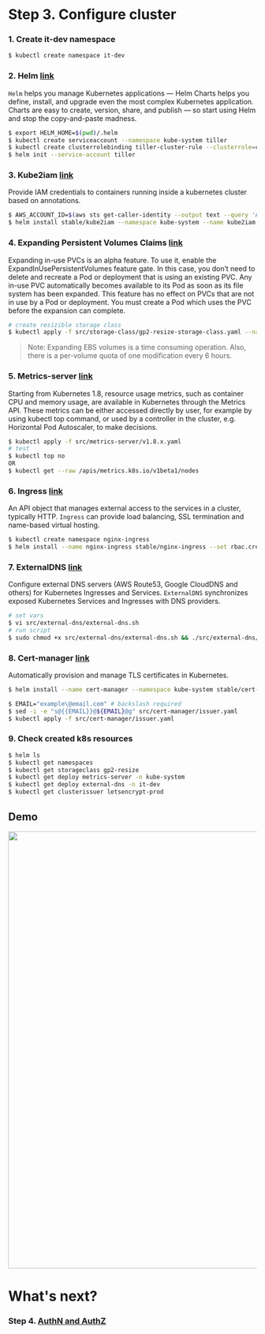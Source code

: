 # Step 3. Configure cluster

### 1. Create it-dev namespace
```sh
$ kubectl create namespace it-dev
```

### 2. Helm [link](https://github.com/helm/helm)
`Helm` helps you manage Kubernetes applications — Helm Charts helps you define, install, and upgrade even the most complex Kubernetes application.
Charts are easy to create, version, share, and publish — so start using Helm and stop the copy-and-paste madness.

```sh
$ export HELM_HOME=$(pwd)/.helm
$ kubectl create serviceaccount --namespace kube-system tiller
$ kubectl create clusterrolebinding tiller-cluster-rule --clusterrole=cluster-admin --serviceaccount=kube-system:tiller
$ helm init --service-account tiller
```

### 3. Kube2iam [link](https://github.com/jtblin/kube2iam)
Provide IAM credentials to containers running inside a kubernetes cluster based on annotations.

```sh
$ AWS_ACCOUNT_ID=$(aws sts get-caller-identity --output text --query 'Account')
$ helm install stable/kube2iam --namespace kube-system --name kube2iam --set=extraArgs.base-role-arn=arn:aws:iam::${AWS_ACCOUNT_ID}:role/,host.iptables=true,host.interface=cbr0,rbac.create=true,verbose=true
```

### 4. Expanding Persistent Volumes Claims [link](https://kubernetes.io/docs/concepts/storage/persistent-volumes/#expanding-persistent-volumes-claims)
Expanding in-use PVCs is an alpha feature. To use it, enable the ExpandInUsePersistentVolumes feature gate. In this case, you don’t need to delete and recreate a Pod or deployment that is using an existing PVC. Any in-use PVC automatically becomes available to its Pod as soon as its file system has been expanded. This feature has no effect on PVCs that are not in use by a Pod or deployment. You must create a Pod which uses the PVC before the expansion can complete.

```sh
# create resizible storage class 
$ kubectl apply -f src/storage-class/gp2-resize-storage-class.yaml --namespace it-dev
```
> Note: Expanding EBS volumes is a time consuming operation. Also, there is a per-volume quota of one modification every 6 hours.

### 5. Metrics-server [link](https://kubernetes.io/docs/tasks/debug-application-cluster/core-metrics-pipeline/)
Starting from Kubernetes 1.8, resource usage metrics, such as container CPU and memory usage, are available in Kubernetes through the Metrics API. These metrics can be either accessed directly by user, for example by using kubectl top command, or used by a controller in the cluster, e.g. Horizontal Pod Autoscaler, to make decisions.

```sh
$ kubectl apply -f src/metrics-server/v1.8.x.yaml
# test
$ kubectl top no
OR
$ kubectl get --raw /apis/metrics.k8s.io/v1beta1/nodes
```

### 6. Ingress [link](https://kubernetes.io/docs/concepts/services-networking/ingress/)
An API object that manages external access to the services in a cluster, typically HTTP.
`Ingress` can provide load balancing, SSL termination and name-based virtual hosting.

```sh
$ kubectl create namespace nginx-ingress
$ helm install --name nginx-ingress stable/nginx-ingress --set rbac.create=true --set controller.stats.enabled=true --set controller.metrics.enabled=true --set controller.publishService.enabled=true --namespace nginx-ingress
```

### 7. ExternalDNS [link](https://github.com/kubernetes-incubator/external-dns)
Configure external DNS servers (AWS Route53, Google CloudDNS and others) for Kubernetes Ingresses and Services.
`ExternalDNS` synchronizes exposed Kubernetes Services and Ingresses with DNS providers.

```sh
# set vars
$ vi src/external-dns/external-dns.sh 
# run script
$ sudo chmod +x src/external-dns/external-dns.sh && ./src/external-dns/external-dns.sh 
```

### 8. Cert-manager [link](https://github.com/jetstack/cert-manager)
Automatically provision and manage TLS certificates in Kubernetes.

```sh
$ helm install --name cert-manager --namespace kube-system stable/cert-manager

$ EMAIL="example\@email.com" # backslash required
$ sed -i -e "s@{{EMAIL}}@${EMAIL}@g" src/cert-manager/issuer.yaml
$ kubectl apply -f src/cert-manager/issuer.yaml
```

### 9. Check created k8s resources

```sh
$ helm ls
$ kubectl get namespaces
$ kubectl get storageclass gp2-resize
$ kubectl get deploy metrics-server -n kube-system 
$ kubectl get deploy external-dns -n it-dev
$ kubectl get clusterissuer letsencrypt-prod
```

## Demo

<p align="center">
  <a target="_blank" href="https://asciinema.org/a/197030">
  <img src="https://asciinema.org/a/197030.png" width="885"></image>
  </a>
</p>

# What's next?

### Step 4. [AuthN and AuthZ](http://54.152.51.78:10080/ironjab/it-k8s/src/master/docs/step4.md)